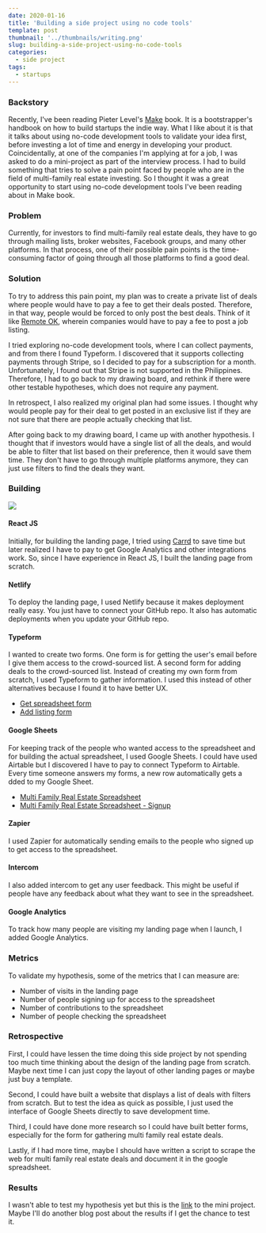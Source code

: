 ```yaml
---
date: 2020-01-16
title: 'Building a side project using no code tools'
template: post
thumbnail: '../thumbnails/writing.png'
slug: building-a-side-project-using-no-code-tools
categories:
  - side project
tags:
  - startups
---
```


### Backstory
Recently, I've been reading Pieter Level's [Make](https://makebook.io/) book. It is a bootstrapper's handbook on how to build startups the indie way. What I like about it is that it talks about using no-code development tools to validate your idea first, before investing a lot of time and energy in developing your product. Coincidentally, at one of the companies I'm applying at for a job, I was asked to do a mini-project as part of the interview process. I had to build something that tries to solve a pain point faced by people who are in the field of multi-family real estate investing. So I thought it was a great opportunity to start using no-code development tools I've been reading about in Make book.

### Problem
Currently, for investors to find multi-family real estate deals, they have to go through mailing lists, broker websites, Facebook groups, and many other platforms. In that process, one of their possible pain points is the time-consuming factor of going through all those platforms to find a good deal.

### Solution
To try to address this pain point, my plan was to create a private list of deals where people would have to pay a fee to get their deals posted. Therefore, in that way, people would be forced to only post the best deals. Think of it like [Remote OK](https://remoteok.io/), wherein companies would have to pay a fee to post a job listing.

I tried exploring no-code development tools, where I can collect payments, and from there I found Typeform. I discovered that it supports collecting payments through Stripe, so I decided to pay for a subscription for a month. Unfortunately, I found out that Stripe is not supported in the Philippines. Therefore, I had to go back to my drawing board, and rethink if there were other testable hypotheses, which does not require any payment.

In retrospect, I also realized my original plan had some issues. I thought why would people pay for their deal to get posted in an exclusive list if they are not sure that there are people actually checking that list.

After going back to my drawing board, I came up with another hypothesis. I thought that if investors would have a single list of all the deals, and would be able to filter that list based on their preference, then it would save them time. They don't have to go through multiple platforms anymore, they can just use filters to find the deals they want.

### Building
![](https://lh3.google.com/u/0/d/1FMp1BhZ-Q4f2oLcD8xTl_ERTbnue85U3=w2878-h1596-iv1)

#### React JS
Initially, for building the landing page, I tried using [Carrd](https://carrd.co/) to save time but later realized I have to pay to get Google Analytics and other integrations work. So, since I have experience in React JS, I built the landing page from scratch.

#### Netlify
To deploy the landing page, I used Netlify because it makes deployment really easy. You just have to connect your GitHub repo. It also has automatic deployments when you update your GitHub repo.

#### Typeform
I wanted to create two forms. One form is for getting the user's email before I give them access to the crowd-sourced list. A second form for adding deals to the crowd-sourced list. Instead of creating my own form from scratch, I used Typeform to gather information. I used this instead of other alternatives because I found it to have better UX.

- [Get spreadsheet form](https://ricardojoson.typeform.com/to/C9zY6u)
- [Add listing form](https://ricardojoson.typeform.com/to/Nl3lc0)

#### Google Sheets
For keeping track of the people who wanted access to the spreadsheet and for building the actual spreadsheet, I used Google Sheets. I could have used Airtable but I discovered I have to pay to connect Typeform to Airtable. Every time someone answers my forms, a new row automatically gets a  dded to my Google Sheet.

- [Multi Family Real Estate Spreadsheet](https://docs.google.com/spreadsheets/d/1PH1aTTPIUOV0dQhZjbeGYeF_2PXV0FC44CWgTYrxefg)
- [Multi Family Real Estate Spreadsheet - Signup](https://docs.google.com/spreadsheets/d/1bvpp3bLoLpcfZm3LXkrl3eKCxKnfO2jLrr9112Trgs4)

#### Zapier
I used Zapier for automatically sending emails to the people who signed up to get access to the spreadsheet.

#### Intercom
I also added intercom to get any user feedback. This might be useful if people have any feedback about what they want to see in the spreadsheet.

#### Google Analytics
To track how many people are visiting my landing page when I launch, I added Google Analytics.

### Metrics
To validate my hypothesis, some of the metrics that I can measure are:

- Number of visits in the landing page
- Number of people signing up for access to the spreadsheet
- Number of contributions to the spreadsheet
- Number of people checking the spreadsheet

### Retrospective

First, I could have lessen the time doing this side project by not spending too much time thinking about the design of the landing page from scratch. Maybe next time I can just copy the layout of other landing pages or maybe just buy a template.

Second, I could have built a website that displays a list of deals with filters from scratch. But to test the idea as quick as possible, I just used the interface of Google Sheets directly to save development time.

Third, I could have done more research so I could have built better forms, especially for the form for gathering multi family real estate deals.

Lastly, if I had more time, maybe I should have written a script to scrape the web for multi family real estate deals and document it in the google spreadsheet.

### Results
I wasn't able to test my hypothesis yet but this is the [link](https://multi-family-real-estate-spreadsheet.netlify.com/) to the mini project. Maybe I'll do another blog post about the results if I get the chance to test it.
